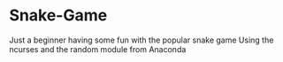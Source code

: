 # Snake-Game
Just a beginner having some fun with the popular snake game
Using the ncurses and the random module from Anaconda
